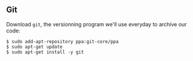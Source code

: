 ## Git

Download `git`, the versionning program we'll use everyday to archive our code:

```
$ sudo add-apt-repository ppa:git-core/ppa
$ sudo apt-get update
$ sudo apt-get install -y git
```
